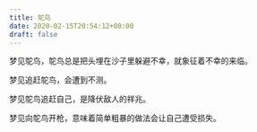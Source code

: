 ```yaml
---
title: 鸵鸟
date: 2020-02-15T20:54:12+08:00
draft: false
---
```


梦见鸵鸟，鸵鸟总是把头埋在沙子里躲避不幸，就象征着不幸的来临。<br>


梦见追赶鸵鸟，会遭到不测。<br>


梦见鸵鸟追赶自己，是降伏敌人的祥兆。<br>


梦见向鸵鸟开枪，意味着简单粗暴的做法会让自己遭受损失。<br>
